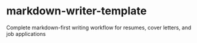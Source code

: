 # markdown-writer-template
Complete markdown-first writing workflow for resumes, cover letters, and job applications
